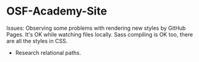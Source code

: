 # OSF-Academy-Site

Issues:
Observing some problems with rendering new styles by GitHub Pages.
It's OK while watching files locally. Sass compiling is OK too, there are all the styles in CSS.
* Research relational paths.

